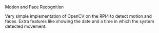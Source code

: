 Motion and Face Recognition


Very simple implementation of OpenCV on the RPI4 to detect motion and faces.
Extra features like showing the date and a time in which the system detected movement.
